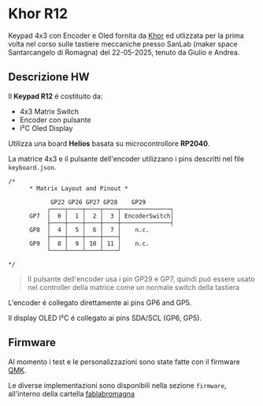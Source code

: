 # Khor R12 

Keypad 4x3 con Encoder e Oled fornita da  [Khor](https://github.com/MoltenKhor/R12) ed utlizzata per la prima volta nel corso sulle tastiere meccaniche presso SanLab (maker space Santarcangelo di Romagna) del 22-05-2025, tenuto da  Giulio e Andrea.


## Descrizione HW

Il  **Keypad R12** é costituito da:
- 4x3 Matrix Switch 
- Encoder con pulsante
- I²C Oled Display

Utilizza una board  **Helios** basata su microcontrollore **RP2040**.
 

La matrice 4x3 e il pulsante dell'encoder utilizzano i pins descritti nel file `keyboard.json`.

```
/*
      * Matrix Layout and Pinout *
     
            GP22 GP26 GP27 GP28    GP29
           ┌────┬────┬────┬────┬──────────────┐
      GP7  │  0 │  1 │  2 │  3 │ EncoderSwitch│
           ├────┼────┼────┼────┼──────────────┤ 
      GP8  │  4 │  5 │  6 │  7 │    n.c.
           ├────┼────┼────┼────┤
      GP9  │  8 │  9 │ 10 │ 11 │    n.c.
           └────┴────┴────┴────┘
           
*/
``` 

> Il pulsante dell'encoder usa i pin GP29 e GP7, quindi puó essere usato nel controller della matrice come un normale switch della tastiera


L'encoder é collegato direttamente ai pins GP6 and GP5.

Il display OLED I²C é collegato ai pins SDA/SCL (GP6, GP5).


## Firmware

Al momento i test e le personalizzazioni sono state fatte con il firmware [QMK](https://github.com/qmk/qmk_firmware).

Le diverse implementazioni sono disponibili nella sezione `firmware`, all'interno della cartella [fablabromagna](firmware/keyboards/fablabromagna/)

